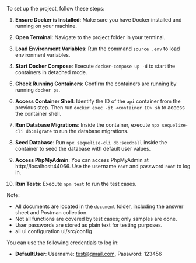 To set up the project, follow these steps:

1. **Ensure Docker is Installed**: Make sure you have Docker installed and running on your machine.

2. **Open Terminal**: Navigate to the project folder in your terminal.

3. **Load Environment Variables**: Run the command `source .env` to load environment variables.

4. **Start Docker Compose**: Execute `docker-compose up -d` to start the containers in detached mode.

5. **Check Running Containers**: Confirm the containers are running by running `docker ps`.

6. **Access Container Shell**: Identify the ID of the `api` container from the previous step. Then run `docker exec -it <container ID> sh` to access the container shell.

7. **Run Database Migrations**: Inside the container, execute `npx sequelize-cli db:migrate` to run the database migrations.

8. **Seed Database**: Run `npx sequelize-cli db:seed:all` inside the container to seed the database with default user values.

9. **Access PhpMyAdmin**: You can access PhpMyAdmin at http://localhost:44066. Use the username `root` and password `root` to log in.

10. **Run Tests**: Execute `npm test` to run the test cases.

Note:

- All documents are located in the `document` folder, including the answer sheet and Postman collection.
- Not all functions are covered by test cases; only samples are done.
- User passwords are stored as plain text for testing purposes.
- all ui configuration ui/src/config

You can use the following credentials to log in:

- **DefaultUser**: Username: test@gmail.com, Password: 123456
